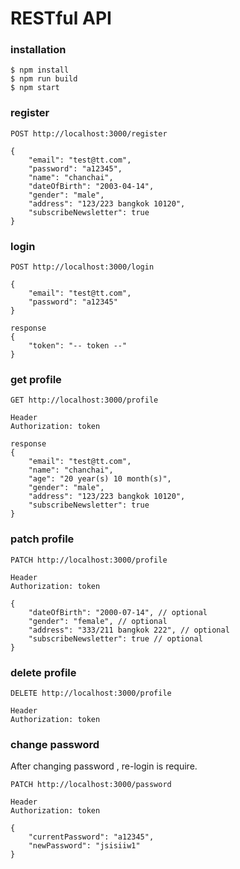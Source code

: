 # RESTful API

### installation

```
$ npm install
$ npm run build
$ npm start
```

### register

```
POST http://localhost:3000/register

{
    "email": "test@tt.com",
    "password": "a12345",
    "name": "chanchai",
    "dateOfBirth": "2003-04-14",
    "gender": "male",
    "address": "123/223 bangkok 10120",
    "subscribeNewsletter": true
}
```

### login

```
POST http://localhost:3000/login

{
    "email": "test@tt.com",
    "password": "a12345"
}

response
{
    "token": "-- token --"
}
```

### get profile

```
GET http://localhost:3000/profile

Header
Authorization: token

response
{
    "email": "test@tt.com",
    "name": "chanchai",
    "age": "20 year(s) 10 month(s)",
    "gender": "male",
    "address": "123/223 bangkok 10120",
    "subscribeNewsletter": true
}
```

### patch profile

```
PATCH http://localhost:3000/profile

Header
Authorization: token

{
    "dateOfBirth": "2000-07-14", // optional
    "gender": "female", // optional
    "address": "333/211 bangkok 222", // optional
    "subscribeNewsletter": true // optional
}
```

### delete profile

```
DELETE http://localhost:3000/profile

Header
Authorization: token
```

### change password

After changing password , re-login is require.

```
PATCH http://localhost:3000/password

Header
Authorization: token

{
    "currentPassword": "a12345",
    "newPassword": "jsisiiw1"
}
```
